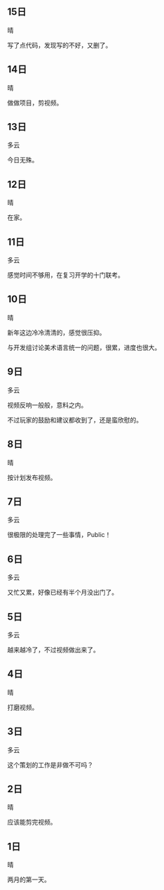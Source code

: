 ## 15日

晴

写了点代码，发现写的不好，又删了。


## 14日

晴

做做项目，剪视频。


## 13日

多云

今日无殊。


## 12日

晴

在家。


## 11日

多云

感觉时间不够用，在复习开学的十门联考。


## 10日

晴

新年这边冷冷清清的，感觉很压抑。

与开发组讨论美术语言统一的问题，很累，进度也很大。


## 9日

多云

视频反响一般般，意料之内。

不过玩家的鼓励和建议都收到了，还是蛮欣慰的。


## 8日

晴

按计划发布视频。


## 7日

多云

很极限的处理完了一些事情，Public！


## 6日

多云

又忙又累，好像已经有半个月没出门了。


## 5日

多云

越来越冷了，不过视频做出来了。


## 4日

晴

打磨视频。


## 3日

多云

这个策划的工作是非做不可吗？


## 2日

晴

应该能剪完视频。


## 1日

晴

两月的第一天。
